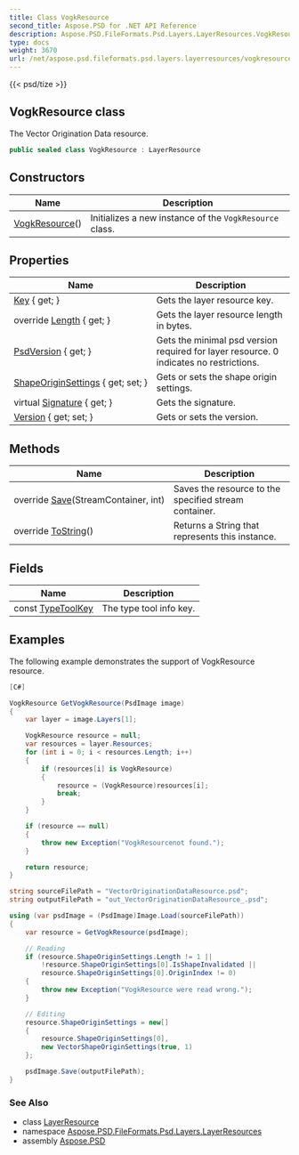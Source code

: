 ```yaml
---
title: Class VogkResource
second_title: Aspose.PSD for .NET API Reference
description: Aspose.PSD.FileFormats.Psd.Layers.LayerResources.VogkResource class. The Vector Origination Data resource
type: docs
weight: 3670
url: /net/aspose.psd.fileformats.psd.layers.layerresources/vogkresource/
---
```

{{< psd/tize >}}
## VogkResource class

The Vector Origination Data resource.

```csharp
public sealed class VogkResource : LayerResource
```

## Constructors

| Name | Description |
| --- | --- |
| [VogkResource](vogkresource/)() | Initializes a new instance of the `VogkResource` class. |

## Properties

| Name | Description |
| --- | --- |
| [Key](../../aspose.psd.fileformats.psd.layers/layerresource/key/) { get; } | Gets the layer resource key. |
| override [Length](../../aspose.psd.fileformats.psd.layers.layerresources/vogkresource/length/) { get; } | Gets the layer resource length in bytes. |
| [PsdVersion](../../aspose.psd.fileformats.psd.layers/layerresource/psdversion/) { get; } | Gets the minimal psd version required for layer resource. 0 indicates no restrictions. |
| [ShapeOriginSettings](../../aspose.psd.fileformats.psd.layers.layerresources/vogkresource/shapeoriginsettings/) { get; set; } | Gets or sets the shape origin settings. |
| virtual [Signature](../../aspose.psd.fileformats.psd.layers/layerresource/signature/) { get; } | Gets the signature. |
| [Version](../../aspose.psd.fileformats.psd.layers.layerresources/vogkresource/version/) { get; set; } | Gets or sets the version. |

## Methods

| Name | Description |
| --- | --- |
| override [Save](../../aspose.psd.fileformats.psd.layers.layerresources/vogkresource/save/)(StreamContainer, int) | Saves the resource to the specified stream container. |
| override [ToString](../../aspose.psd.fileformats.psd.layers/layerresource/tostring/)() | Returns a String that represents this instance. |

## Fields

| Name | Description |
| --- | --- |
| const [TypeToolKey](../../aspose.psd.fileformats.psd.layers.layerresources/vogkresource/typetoolkey/) | The type tool info key. |

## Examples

The following example demonstrates the support of VogkResource resource.

```csharp
[C#]

VogkResource GetVogkResource(PsdImage image)
{
    var layer = image.Layers[1];

    VogkResource resource = null;
    var resources = layer.Resources;
    for (int i = 0; i < resources.Length; i++)
    {
        if (resources[i] is VogkResource)
        {
            resource = (VogkResource)resources[i];
            break;
        }
    }

    if (resource == null)
    {
        throw new Exception("VogkResourcenot found.");
    }

    return resource;
}

string sourceFilePath = "VectorOriginationDataResource.psd";
string outputFilePath = "out_VectorOriginationDataResource_.psd";

using (var psdImage = (PsdImage)Image.Load(sourceFilePath))
{
    var resource = GetVogkResource(psdImage);

    // Reading
    if (resource.ShapeOriginSettings.Length != 1 ||
        !resource.ShapeOriginSettings[0].IsShapeInvalidated ||
        resource.ShapeOriginSettings[0].OriginIndex != 0)
    {
        throw new Exception("VogkResource were read wrong.");
    }

    // Editing
    resource.ShapeOriginSettings = new[]
    {
        resource.ShapeOriginSettings[0],
        new VectorShapeOriginSettings(true, 1)
    };

    psdImage.Save(outputFilePath);
}
```

### See Also

* class [LayerResource](../../aspose.psd.fileformats.psd.layers/layerresource/)
* namespace [Aspose.PSD.FileFormats.Psd.Layers.LayerResources](../../aspose.psd.fileformats.psd.layers.layerresources/)
* assembly [Aspose.PSD](../../)


